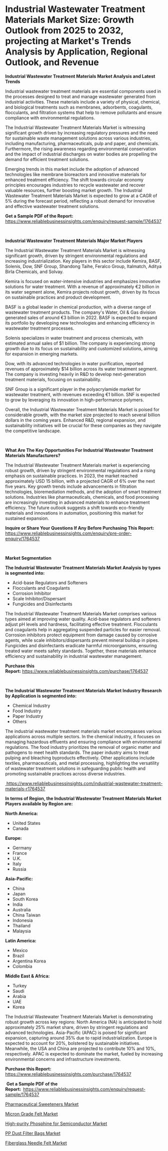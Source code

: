 <p><h1>Industrial Wastewater Treatment Materials Market Size: Growth Outlook from 2025 to 2032, projecting at Market's Trends Analysis by Application, Regional Outlook, and Revenue</h1></p><p><strong>Industrial Wastewater Treatment Materials Market Analysis and Latest Trends</strong></p>
<p><p>Industrial wastewater treatment materials are essential components used in the processes designed to treat and manage wastewater generated from industrial activities. These materials include a variety of physical, chemical, and biological treatments such as membranes, adsorbents, coagulants, flocculants, and filtration systems that help to remove pollutants and ensure compliance with environmental regulations.</p><p>The Industrial Wastewater Treatment Materials Market is witnessing significant growth driven by increasing regulatory pressures and the need for sustainable waste management solutions across various industries, including manufacturing, pharmaceuticals, pulp and paper, and chemicals. Furthermore, the rising awareness regarding environmental conservation and the impact of industrial discharges on water bodies are propelling the demand for efficient treatment solutions.</p><p>Emerging trends in this market include the adoption of advanced technologies like membrane bioreactors and innovative materials for enhanced treatment efficiency. The shift towards circular economy principles encourages industries to recycle wastewater and recover valuable resources, further boosting market growth. The Industrial Wastewater Treatment Materials Market is expected to grow at a CAGR of 5% during the forecast period, reflecting a robust demand for innovative and effective wastewater treatment solutions.</p></p>
<p><strong>Get a Sample PDF of the Report:&nbsp;</strong> <a href="https://www.reliablebusinessinsights.com/enquiry/request-sample/1764537?utm_campaign=1117&utm_medium=2&utm_source=Github&utm_content=ia&utm_term=02022025&utm_id=industrial-wastewater-treatment-materials">https://www.reliablebusinessinsights.com/enquiry/request-sample/1764537</a></p>
<p>&nbsp;</p>
<p><strong>Industrial Wastewater Treatment Materials Major Market Players</strong></p>
<p><p>The Industrial Wastewater Treatment Materials Market is witnessing significant growth, driven by stringent environmental regulations and increasing industrialization. Key players in this sector include Kemira, BASF, Solenis, Dow, SNF Group, Shandong Taihe, Feralco Group, Italmatch, Aditya Birla Chemicals, and Solvay.</p><p>Kemira is focused on water-intensive industries and emphasizes innovative solutions for water treatment. With a revenue of approximately €2 billion in its water segment alone, Kemira projects robust growth, driven by its focus on sustainable practices and product development.</p><p>BASF is a global leader in chemical production, with a diverse range of wastewater treatment products. The company's Water, Oil & Gas division generated sales of around €3 billion in 2022. BASF is expected to expand its portfolio by developing new technologies and enhancing efficiency in wastewater treatment processes.</p><p>Solenis specializes in water treatment and process chemicals, with estimated annual sales of $1 billion. The company is experiencing strong growth due to its focus on sustainability and customized solutions, aiming for expansion in emerging markets.</p><p>Dow, with its advanced technologies in water purification, reported revenues of approximately $14 billion across its water treatment segment. The company is investing heavily in R&D to develop next-generation treatment materials, focusing on sustainability.</p><p>SNF Group is a significant player in the polyacrylamide market for wastewater treatment, with revenues exceeding €1 billion. SNF is expected to grow by leveraging its innovation in high-performance polymers.</p><p>Overall, the Industrial Wastewater Treatment Materials Market is poised for considerable growth, with the market size projected to reach several billion dollars in the coming years. Enhanced R&D, regional expansion, and sustainability initiatives will be crucial for these companies as they navigate the competitive landscape.</p></p>
<p>&nbsp;</p>
<p><strong>What Are The Key Opportunities For Industrial Wastewater Treatment Materials Manufacturers?</strong></p>
<p><p>The Industrial Wastewater Treatment Materials market is experiencing robust growth, driven by stringent environmental regulations and a rising emphasis on sustainable practices. In 2023, the market reached approximately USD 15 billion, with a projected CAGR of 6% over the next five years. Key growth trends include advancements in filtration technologies, bioremediation methods, and the adoption of smart treatment solutions. Industries like pharmaceuticals, chemicals, and food processing are increasingly investing in advanced materials to enhance treatment efficiency. The future outlook suggests a shift towards eco-friendly materials and innovations in automation, positioning this market for sustained expansion.</p></p>
<p><strong>Inquire or Share Your Questions If Any Before Purchasing This Report:</strong> <a href="https://www.reliablebusinessinsights.com/enquiry/pre-order-enquiry/1764537?utm_campaign=1117&utm_medium=2&utm_source=Github&utm_content=ia&utm_term=02022025&utm_id=industrial-wastewater-treatment-materials">https://www.reliablebusinessinsights.com/enquiry/pre-order-enquiry/1764537</a></p>
<p>&nbsp;</p>
<p><strong>Market Segmentation</strong></p>
<p><strong>The Industrial Wastewater Treatment Materials Market Analysis by types is segmented into:</strong></p>
<p><ul><li>Acid-base Regulators and Softeners</li><li>Flocculants and Coagulants</li><li>Corrosion Inhibitor</li><li>Scale Inhibitor/Dispersant</li><li>Fungicides and Disinfectants</li></ul></p>
<p><p>The Industrial Wastewater Treatment Materials Market comprises various types aimed at improving water quality. Acid-base regulators and softeners adjust pH levels and hardness, facilitating effective treatment. Flocculants and coagulants help in aggregating suspended particles for easier removal. Corrosion inhibitors protect equipment from damage caused by corrosive agents, while scale inhibitors/dispersants prevent mineral buildup in pipes. Fungicides and disinfectants eradicate harmful microorganisms, ensuring treated water meets safety standards. Together, these materials enhance efficiency and sustainability in industrial wastewater management.</p></p>
<p><strong>Purchase this Report:&nbsp;</strong><a href="https://www.reliablebusinessinsights.com/purchase/1764537?utm_campaign=1117&utm_medium=2&utm_source=Github&utm_content=ia&utm_term=02022025&utm_id=industrial-wastewater-treatment-materials">https://www.reliablebusinessinsights.com/purchase/1764537</a></p>
<p>&nbsp;</p>
<p><strong>The Industrial Wastewater Treatment Materials Market Industry Research by Application is segmented into:</strong></p>
<p><ul><li>Chemical Industry</li><li>Food Industry</li><li>Paper Industry</li><li>Others</li></ul></p>
<p><p>The industrial wastewater treatment materials market encompasses various applications across multiple sectors. In the chemical industry, it focuses on managing hazardous effluents and ensuring compliance with environmental regulations. The food industry prioritizes the removal of organic matter and pathogens to meet health standards. The paper industry aims to treat pulping and bleaching byproducts effectively. Other applications include textiles, pharmaceuticals, and metal processing, highlighting the versatility of wastewater treatment solutions in safeguarding public health and promoting sustainable practices across diverse industries.</p></p>
<p><a href="https://www.reliablebusinessinsights.com/industrial-wastewater-treatment-materials-r1764537?utm_campaign=1117&utm_medium=2&utm_source=Github&utm_content=ia&utm_term=02022025&utm_id=industrial-wastewater-treatment-materials">&nbsp;https://www.reliablebusinessinsights.com/industrial-wastewater-treatment-materials-r1764537</a></p>
<p><strong>In terms of Region, the Industrial Wastewater Treatment Materials Market Players available by Region are:</strong></p>
<p>
    <p> <strong> North America: </strong>
        <ul>
            <li>United States</li>
            <li>Canada</li>
        </ul>
        </p> 
    <p> <strong> Europe: </strong>
        <ul>
            <li>Germany</li>
            <li>France</li>
            <li>U.K.</li>
            <li>Italy</li>
            <li>Russia</li>
        </ul>
        </p> 
    <p> <strong> Asia-Pacific: </strong>
        <ul>
            <li>China</li>
            <li>Japan</li>
            <li>South Korea</li>
            <li>India</li>
            <li>Australia</li>
            <li>China Taiwan</li>
            <li>Indonesia</li>
            <li>Thailand</li>
            <li>Malaysia</li>
        </ul>
        </p> 
    <p> <strong> Latin America: </strong>
        <ul>
            <li>Mexico</li>
            <li>Brazil</li>
            <li>Argentina Korea</li>
            <li>Colombia</li>
        </ul>
        </p> 
    <p> <strong> Middle East & Africa: </strong>
        <ul>
            <li>Turkey</li>
            <li>Saudi</li>
            <li>Arabia</li>
            <li>UAE</li>
            <li>Korea</li>
        </ul>
    </p>
    </p>
<p><p>The Industrial Wastewater Treatment Materials Market is demonstrating robust growth across key regions: North America (NA) is anticipated to hold approximately 25% market share, driven by stringent regulations and advanced technologies. Asia-Pacific (APAC) is poised for significant expansion, capturing around 35% due to rapid industrialization. Europe is expected to account for 20%, bolstered by sustainable initiatives. Meanwhile, the USA and China are projected to contribute 10% and 10%, respectively. APAC is expected to dominate the market, fueled by increasing environmental concerns and infrastructure investments.</p></p>
<p><strong>Purchase this Report: </strong><a href="https://www.reliablebusinessinsights.com/purchase/1764537?utm_campaign=1117&utm_medium=2&utm_source=Github&utm_content=ia&utm_term=02022025&utm_id=industrial-wastewater-treatment-materials">https://www.reliablebusinessinsights.com/purchase/1764537</a></p>
<p>&nbsp;<strong>Get a Sample PDF of the Report:&nbsp;&nbsp;</strong><a href="https://www.reliablebusinessinsights.com/enquiry/request-sample/1764537?utm_campaign=1117&utm_medium=2&utm_source=Github&utm_content=ia&utm_term=02022025&utm_id=industrial-wastewater-treatment-materials">https://www.reliablebusinessinsights.com/enquiry/request-sample/1764537</a></p>
<p><strong></strong></p>
<p><p><a href="https://github.com/benhaeneye/Market-Research-Report-List-1/blob/main/pharmaceutical-sweeteners-market.md?utm_campaign=1117&utm_medium=2&utm_source=Github&utm_content=ia&utm_term=02022025&utm_id=industrial-wastewater-treatment-materials">Pharmaceutical Sweeteners Market</a></p><p><a href="https://github.com/mriwacraane/Market-Research-Report-List-1/blob/main/micron-grade-felt-market.md?utm_campaign=1117&utm_medium=2&utm_source=Github&utm_content=ia&utm_term=02022025&utm_id=industrial-wastewater-treatment-materials">Micron Grade Felt Market</a></p><p><a href="https://github.com/chikenmhamdi/Market-Research-Report-List-1/blob/main/high-purity-phosphine-for-semiconductor-market.md?utm_campaign=1117&utm_medium=2&utm_source=Github&utm_content=ia&utm_term=02022025&utm_id=industrial-wastewater-treatment-materials">High-purity Phosphine for Semiconductor Market</a></p><p><a href="https://github.com/shewlisapsai/Market-Research-Report-List-1/blob/main/pp-dust-filter-bags-market.md?utm_campaign=1117&utm_medium=2&utm_source=Github&utm_content=ia&utm_term=02022025&utm_id=industrial-wastewater-treatment-materials">PP Dust Filter Bags Market</a></p><p><a href="https://github.com/hunanuzmez/Market-Research-Report-List-1/blob/main/fiberglass-needle-felt-market.md?utm_campaign=1117&utm_medium=2&utm_source=Github&utm_content=ia&utm_term=02022025&utm_id=industrial-wastewater-treatment-materials">Fiberglass Needle Felt Market</a></p></p>